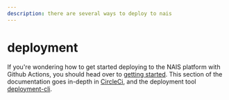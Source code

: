 ```yaml
---
description: there are several ways to deploy to nais
---
```


# deployment

If you're wondering how to get started deploying to the NAIS platform with Github Actions, you should head over to
[getting started][getting-started]. This section of the documentation goes in-depth in [CircleCi][], and the deployment tool
[deployment-cli][].

[getting-started]: ../basics/deploy.md
[deployment-cli]: deployment-cli.md
[CircleCi]: circleci.md

